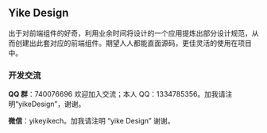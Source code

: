 ## Yike Design

出于对前端组件的好奇，利用业余时间将设计的一个应用提炼出部分设计规范，从而创建出此套对应的前端组件。期望人人都能直面源码，更佳灵活的使用在项目中。

### 开发交流

**QQ 群**：740076696 欢迎加入交流；本人 QQ：1334785356。加我请注明“yikeDesign”，谢谢。

**微信**：yikeyikech。加我请注明 “yike Design” 谢谢。
